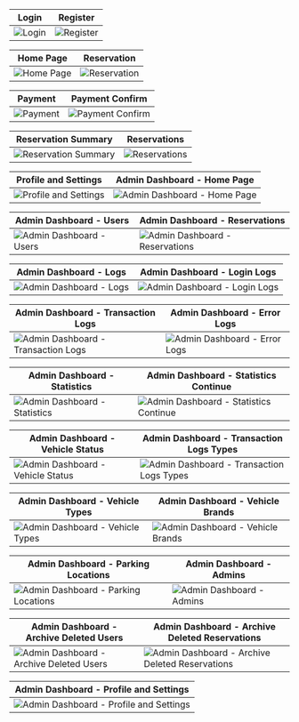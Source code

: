 | Login | Register |
| --- | --- |
| ![Login](https://github.com/user-attachments/assets/2688397e-326c-497f-8f19-8317fce88ae6) | ![Register](https://github.com/user-attachments/assets/b3c418cd-dbaa-4c5e-98b4-dbf567ca37b1) |

| Home Page | Reservation |
| --- | --- |
| ![Home Page](https://github.com/user-attachments/assets/7bb53860-69df-410b-86ec-6f2893b43999) | ![Reservation](https://github.com/user-attachments/assets/a8f4c456-ada9-484c-8902-f8da2b957fa1) |

| Payment | Payment Confirm |
| --- | --- |
| ![Payment](https://github.com/user-attachments/assets/9d5d894c-28a5-43c1-b5c5-72f2a65c86b7) | ![Payment Confirm](https://github.com/user-attachments/assets/95f23b9d-1337-4b9f-8c80-471a886e9e34) |

| Reservation Summary | Reservations |
| --- | --- |
| ![Reservation Summary](https://github.com/user-attachments/assets/62d4d9e8-b205-4e6e-91ed-1c8dd0ef5f16) | ![Reservations](https://github.com/user-attachments/assets/2103110f-06d5-49b3-abea-739cc9d64823) |

| Profile and Settings | Admin Dashboard - Home Page |
| --- | --- |
| ![Profile and Settings](https://github.com/user-attachments/assets/d58ec3e9-6f62-443a-8546-ecd9dc0dd3e5) | ![Admin Dashboard - Home Page](https://github.com/user-attachments/assets/fdd1c95c-a568-4e70-95b4-fb70bf5460e0) |

| Admin Dashboard - Users | Admin Dashboard - Reservations |
| --- | --- |
| ![Admin Dashboard - Users](https://github.com/user-attachments/assets/a49d5bea-7fa1-4068-9335-0e023f598086) | ![Admin Dashboard - Reservations](https://github.com/user-attachments/assets/cbb80e02-02ec-482d-9798-2fcc936acce2) |

| Admin Dashboard - Logs | Admin Dashboard - Login Logs |
| --- | --- |
| ![Admin Dashboard - Logs](https://github.com/user-attachments/assets/4b7a5bc0-04cb-49d3-9de9-b8f4354cec6e) | ![Admin Dashboard - Login Logs](https://github.com/user-attachments/assets/e069686f-eaff-4cb3-a56b-fb09825749a9) |

| Admin Dashboard - Transaction Logs | Admin Dashboard - Error Logs |
| --- | --- |
| ![Admin Dashboard - Transaction Logs](https://github.com/user-attachments/assets/f869aed5-20bc-448c-aa6e-74ed541812ba) | ![Admin Dashboard - Error Logs](https://github.com/user-attachments/assets/edae1e31-a07c-4921-8e56-2e942462a28d) |

| Admin Dashboard - Statistics | Admin Dashboard - Statistics Continue |
| --- | --- |
| ![Admin Dashboard - Statistics](https://github.com/user-attachments/assets/fe56fd3b-6b75-46ba-b27f-8c8362a2f3b9) | ![Admin Dashboard - Statistics Continue](https://github.com/user-attachments/assets/90664a72-6abd-4b65-b1b9-656fc020dd83) |

| Admin Dashboard - Vehicle Status | Admin Dashboard - Transaction Logs Types |
| --- | --- |
| ![Admin Dashboard - Vehicle Status](https://github.com/user-attachments/assets/1e8b61f3-7c2f-417d-9ae6-537fccbda772) | ![Admin Dashboard - Transaction Logs Types](https://github.com/user-attachments/assets/77fa5cc4-a319-4e3b-b5f2-2e068879d62f) |

| Admin Dashboard - Vehicle Types | Admin Dashboard - Vehicle Brands |
| --- | --- |
| ![Admin Dashboard - Vehicle Types](https://github.com/user-attachments/assets/0df9cb28-6241-4a8e-8157-cdd4fc88a9a3) | ![Admin Dashboard - Vehicle Brands](https://github.com/user-attachments/assets/9240313a-67e4-4fd8-93de-6b7a19c9f7c3) |

| Admin Dashboard - Parking Locations | Admin Dashboard - Admins |
| --- | --- |
| ![Admin Dashboard - Parking Locations](https://github.com/user-attachments/assets/5d9e5b88-2d2c-441e-9a0f-b6e5a1da1e5c) | ![Admin Dashboard - Admins](https://github.com/user-attachments/assets/1ede96a9-54a3-4147-9a4a-cc0b6c408d1c) |

| Admin Dashboard - Archive Deleted Users | Admin Dashboard - Archive Deleted Reservations |
| --- | --- |
| ![Admin Dashboard - Archive Deleted Users](https://github.com/user-attachments/assets/89ad8b7b-3d0e-4a3b-822d-acff5fccd91c) | ![Admin Dashboard - Archive Deleted Reservations](https://github.com/user-attachments/assets/4bf94005-0cb4-47e3-a4fa-fb9710e4777c) |

| Admin Dashboard - Profile and Settings |
| --- |
| ![Admin Dashboard - Profile and Settings](https://github.com/user-attachments/assets/309b8ac2-4389-46ea-8052-3376de9de9eb) |
